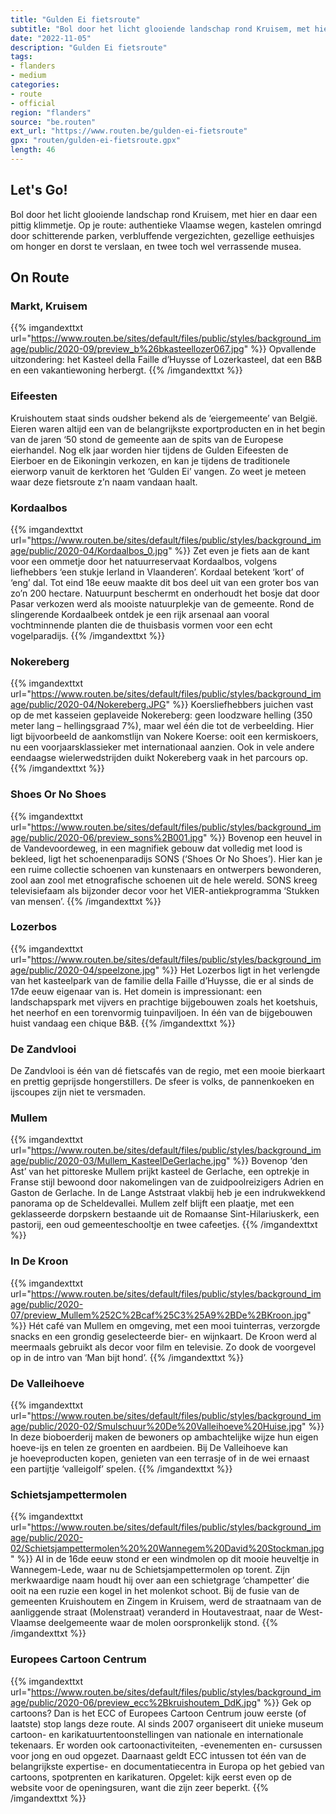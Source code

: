 ```yaml
---
title: "Gulden Ei fietsroute"
subtitle: "Bol door het licht glooiende landschap rond Kruisem, met hier en daar een pittig klimmetje"
date: "2022-11-05"
description: "Gulden Ei fietsroute"
tags:
- flanders
- medium
categories:
- route
- official
region: "flanders"
source: "be.routen"
ext_url: "https://www.routen.be/gulden-ei-fietsroute"
gpx: "routen/gulden-ei-fietsroute.gpx"
length: 46
---
```


## Let's Go!

Bol door het licht glooiende landschap rond Kruisem, met hier en daar een pittig klimmetje. Op je route: authentieke Vlaamse wegen, kastelen omringd door schitterende parken, verbluffende vergezichten, gezellige eethuisjes om honger en dorst te verslaan, en twee toch wel verrassende musea.

## On Route

### Markt, Kruisem

{{% imgandexttxt url="https://www.routen.be/sites/default/files/public/styles/background_image/public/2020-09/preview_b%26bkasteellozer067.jpg" %}}
Opvallende uitzondering: het Kasteel della Faille d’Huysse of Lozerkasteel, dat een B&B en een vakantiewoning herbergt.
{{% /imgandexttxt %}}

### Eifeesten

Kruishoutem staat sinds oudsher bekend als de ‘eiergemeente’ van België. Eieren waren altijd een van de belangrijkste exportproducten en in het begin van de jaren ‘50 stond de gemeente aan de spits van de Europese eierhandel. Nog elk jaar worden hier tijdens de Gulden Eifeesten de Eierboer en de Eikoningin verkozen, en kan je tijdens de traditionele eierworp vanuit de kerktoren het ‘Gulden Ei’ vangen. Zo weet je meteen waar deze fietsroute z’n naam vandaan haalt.

### Kordaalbos

{{% imgandexttxt url="https://www.routen.be/sites/default/files/public/styles/background_image/public/2020-04/Kordaalbos_0.jpg" %}}
Zet even je fiets aan de kant voor een ommetje door het natuurreservaat Kordaalbos, volgens liefhebbers ‘een stukje Ierland in Vlaanderen’. Kordaal betekent ‘kort’ of ‘eng’ dal. Tot eind 18e eeuw maakte dit bos deel uit van een groter bos van zo’n 200 hectare. Natuurpunt beschermt en onderhoudt het bosje dat door Pasar verkozen werd als mooiste natuurplekje van de gemeente. Rond de slingerende Kordaalbeek ontdek je een rijk arsenaal aan vooral vochtminnende planten die de thuisbasis vormen voor een echt vogelparadijs.
{{% /imgandexttxt %}}

### Nokereberg

{{% imgandexttxt url="https://www.routen.be/sites/default/files/public/styles/background_image/public/2020-04/Nokereberg.JPG" %}}
Koersliefhebbers juichen vast op de met kasseien geplaveide Nokereberg: geen loodzware helling (350 meter lang – hellingsgraad 7%), maar wel één die tot de verbeelding. Hier ligt bijvoorbeeld de aankomstlijn van Nokere Koerse: ooit een kermiskoers, nu een voorjaarsklassieker met internationaal aanzien. Ook in vele andere eendaagse wielerwedstrijden duikt Nokereberg vaak in het parcours op.
{{% /imgandexttxt %}}

### Shoes Or No Shoes

{{% imgandexttxt url="https://www.routen.be/sites/default/files/public/styles/background_image/public/2020-06/preview_sons%2B001.jpg" %}}
Bovenop een heuvel in de Vandevoordeweg, in een magnifiek gebouw dat volledig met lood is bekleed, ligt het schoenenparadijs SONS (‘Shoes Or No Shoes’). Hier kan je een ruime collectie schoenen van kunstenaars en ontwerpers bewonderen, zool aan zool met etnografische schoenen uit de hele wereld. SONS kreeg televisiefaam als bijzonder decor voor het VIER-antiekprogramma ‘Stukken van mensen’.
{{% /imgandexttxt %}}

### Lozerbos

{{% imgandexttxt url="https://www.routen.be/sites/default/files/public/styles/background_image/public/2020-04/speelzone.jpg" %}}
Het Lozerbos ligt in het verlengde van het kasteelpark van de familie della Faille d’Huysse, die er al sinds de 17de eeuw eigenaar van is. Het domein is impressionant: een landschapspark met vijvers en prachtige bijgebouwen zoals het koetshuis, het neerhof en een torenvormig tuinpaviljoen. In één van de bijgebouwen huist vandaag een chique B&B.
{{% /imgandexttxt %}}

### De Zandvlooi

De Zandvlooi is één van dé fietscafés van de regio, met een mooie bierkaart en prettig geprijsde hongerstillers. De sfeer is volks, de pannenkoeken en ijscoupes zijn niet te versmaden.

### Mullem

{{% imgandexttxt url="https://www.routen.be/sites/default/files/public/styles/background_image/public/2020-03/Mullem_KasteelDeGerlache.jpg" %}}
Bovenop ‘den Ast’ van het pittoreske Mullem prijkt kasteel de Gerlache, een optrekje in Franse stijl bewoond door nakomelingen van de zuidpoolreizigers Adrien en Gaston de Gerlache. In de Lange Aststraat vlakbij heb je een indrukwekkend panorama op de Scheldevallei. Mullem zelf blijft een plaatje, met een geklasseerde dorpskern bestaande uit de Romaanse Sint-Hilariuskerk, een pastorij, een oud gemeenteschooltje en twee cafeetjes.
{{% /imgandexttxt %}}

### In De Kroon

{{% imgandexttxt url="https://www.routen.be/sites/default/files/public/styles/background_image/public/2020-07/preview_Mullem%252C%2Bcaf%25C3%25A9%2BDe%2BKroon.jpg" %}}
Hét café van Mullem en omgeving, met een mooi tuinterras, verzorgde snacks en een grondig geselecteerde bier- en wijnkaart. De Kroon werd al meermaals gebruikt als decor voor film en televisie. Zo dook de voorgevel op in de intro van ‘Man bijt hond’.
{{% /imgandexttxt %}}

### De Valleihoeve

{{% imgandexttxt url="https://www.routen.be/sites/default/files/public/styles/background_image/public/2020-02/Smulschuur%20De%20Valleihoeve%20Huise.jpg" %}}
In deze bioboerderij maken de bewoners op ambachtelijke wijze hun eigen hoeve-ijs en telen ze groenten en aardbeien. Bij De Valleihoeve kan je hoeveproducten kopen, genieten van een terrasje of in de wei ernaast een partijtje ‘valleigolf’ spelen.
{{% /imgandexttxt %}}

### Schietsjampettermolen 

{{% imgandexttxt url="https://www.routen.be/sites/default/files/public/styles/background_image/public/2020-02/Schietsjampettermolen%20%20Wannegem%20David%20Stockman.jpg" %}}
Al in de 16de eeuw stond er een windmolen op dit mooie heuveltje in Wannegem-Lede, waar nu de Schietsjampettermolen op torent. Zijn merkwaardige naam houdt hij over aan een schietgrage ‘champetter’ die ooit na een ruzie een kogel in het molenkot schoot. Bij de fusie van de gemeenten Kruishoutem en Zingem in Kruisem, werd de straatnaam van de aanliggende straat (Molenstraat) veranderd in Houtavestraat, naar de West-Vlaamse deelgemeente waar de molen oorspronkelijk stond.
{{% /imgandexttxt %}}

### Europees Cartoon Centrum

{{% imgandexttxt url="https://www.routen.be/sites/default/files/public/styles/background_image/public/2020-06/preview_ecc%2Bkruishoutem_DdK.jpg" %}}
Gek op cartoons? Dan is het ECC of Europees Cartoon Centrum jouw eerste (of laatste) stop langs deze route. Al sinds 2007 organiseert dit unieke museum cartoon- en karikatuurtentoonstellingen van nationale en internationale tekenaars. Er worden ook cartoonactiviteiten, -evenementen en- cursussen voor jong en oud opgezet. Daarnaast geldt ECC intussen tot één van de belangrijkste expertise- en documentatiecentra in Europa op het gebied van cartoons, spotprenten en karikaturen. Opgelet: kijk eerst even op de website voor de openingsuren, want die zijn zeer beperkt.
{{% /imgandexttxt %}}


